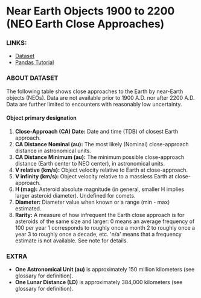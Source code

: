 # Near Earth Objects 1900 to 2200 (NEO Earth Close Approaches)

### LINKS:
- [Dataset](https://www.kaggle.com/datasets/pedroclapers/near-earth-objects-1900-to-2200)
- [Pandas Tutorial](https://towardsai.net/p/data-science/pandas-complete-tutorial-for-data-science-in-2022)

### ABOUT DATASET
The following table shows close approaches to the Earth by near-Earth objects (NEOs). Data are not available prior to
1900 A.D. nor after 2200 A.D. Data are further limited to encounters with reasonably low uncertainty.

#### Object primary designation
1. **Close-Approach (CA) Date:** Date and time (TDB) of closest Earth approach.
2. **CA Distance Nominal (au):** The most likely (Nominal) close-approach distance in astronomical units.
3. **CA Distance Minimum (au):** The minimum possible close-approach distance (Earth center to NEO center), in astronomical units.
4. **V relative (km/s):** Object velocity relative to Earth at close-approach.
5. **V infinity (km/s):** Object velocity relative to a massless Earth at close-approach.
6. **H (mag):** Asteroid absolute magnitude (in general, smaller H implies larger asteroid diameter). Undefined for comets.
7. **Diameter:** Diameter value when known or a range (min - max) estimated.
8. **Rarity:**
A measure of how infrequent the Earth close approach is for asteroids of the same size and larger:
    0 means an average frequency of 100 per year
    1 corresponds to roughly once a month
    2 to roughly once a year
    3 to roughly once a decade, etc.
    'n/a' means that a frequency estimate is not available. See note for details.

### EXTRA
- **One Astronomical Unit (au)** is approximately 150 million kilometers (see glossary for definition).
- **One Lunar Distance (LD)** is approximately 384,000 kilometers (see glossary for definition).
